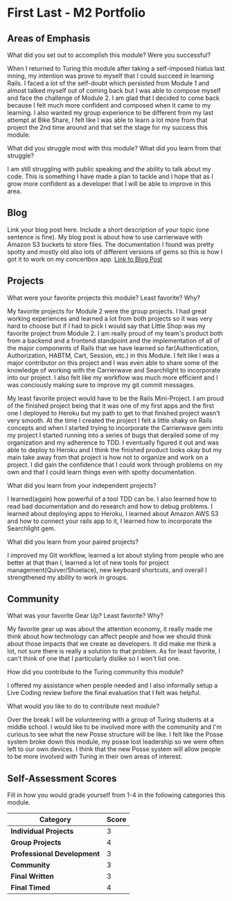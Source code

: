 # First Last - M2 Portfolio

## Areas of Emphasis

What did you set out to accomplish this module? Were you successful?

When I returned to Turing this module after taking a self-imposed hiatus last inning, my intention was prove to myself that I could succeed in learning Rails.  I faced a lot of the self-doubt which persisted from Module 1 and almost talked myself out of coming back but I was able to compose myself and face the challenge of Module 2.  I am
 glad that I decided to come back because I felt much more confident and composed when it came to my learning.  I also wanted my group experience to be different from my last attempt at Bike Share, I felt like I was able to learn a lot more from that project the 2nd time around and that set the stage for my success this module.

What did you struggle most with this module? What did you learn from that struggle?

I am still struggling with public speaking and the ability to talk about my code.  This is something I have made a plan to tackle and I hope that as I grow more confident as a developer that I will be able to improve in this area.

## Blog

Link your blog post here. Include a short description of your topic (one sentence is fine).
My blog post is about how to use carrierwave with Amazon S3 buckets to store files.  The documentation I found was pretty spotty and mostly old also lots of different versions of gems so this is how I got it to work on my concertbox app.
[Link to Blog Post](https://medium.com/@youngjoonjung/configuring-carrierwave-with-aws-s3-on-your-rails-application-figaro-ea6178106102)

## Projects

What were your favorite projects this module? Least favorite? Why?

My favorite projects for Module 2 were the group projects.  I had great working experiences and learned a lot from both projects so it was very hard to choose but if I had to pick I would say that Little Shop was my favorite project from Module 2.  I am really proud of my team's product both from a backend and a frontend standpoint and the implementation of all of the major components of Rails that we have learned so far(Authentication, Authorization, HABTM, Cart, Session, etc.) in this Module.  I felt like I was a major contributor on this project and I was even able to share some of the knowledge of working with the Carrierwave and Searchlight to incorporate into our project.  I also felt like my workflow was much more efficient and I was conciously making sure to improve my git commit messages.

My least favorite project would have to be the Rails Mini-Project.  I am proud of the finished project being that it was one of my first apps and the first one I deployed to Heroku but my path to get to that finished project wasn't very smooth.  At the time I created the project I felt a little shaky on Rails concepts and when I started trying to incorporate the Carrierwave gem into my project I started running into a series of bugs that derailed some of my organization and my adherence to TDD.  I eventually figured it out and was able to deploy to Heroku and I think the finished product looks okay but my main take away from that project is how not to organize and work on a project.  I did gain the confidence that I could work through problems on my own and that I could learn things even with spotty documentation.

What did you learn from your independent projects?

I learned(again) how powerful of a tool TDD can be.  I also learned how to read bad documentation and do research and how to debug problems.  I learned about deploying apps to Heroku, I learned about Amazon AWS S3 and how to connect your rails app to it, I learned how to incorporate the Searchlight gem.

What did you learn from your paired projects?

I improved my Git workflow, learned a lot about styling from people who are better at that than I, learned a lot of new tools for project management(Quiver/Shoelace), new keyboard shortcuts, and overall I strengthened my ability to work in groups.

## Community

What was your favorite Gear Up? Least favorite? Why?

My favorite gear up was about the attention economy, it really made me think about how technology can affect people and how  we should think about those impacts that we create as developers.  It did make me think a lot, not sure there is really a solution to that problem.  As for least favorite, I can't think of one that I particularly dislike so I won't list one.

How did you contribute to the Turing community this module?

I offered my assistance when people needed and I also informally setup a Live Coding review before the final evaluation that I felt was helpful.

What would you like to do to contribute next module?

Over the break I will be volunteering with a group of Turing students at a middle school.  I would like to be involved more with the community and I'm curious to see what the new Posse structure will be like.  I felt like the Posse system broke down this module, my posse lost leadership so we were often left to our own devices.  I think that the new Posse system will allow people to be more involved with Turing in their own areas of interest.

## Self-Assessment Scores

Fill in how you would grade yourself from 1-4 in the following categories this module.

| Category                     | Score |
| -----------------------------| ----- |
| **Individual Projects**      |   3   |
| **Group Projects**           |   4   |
| **Professional Development** |   3   |
| **Community**                |   3   |
| **Final Written**            |   3   |
| **Final Timed**              |   4   |
